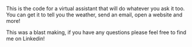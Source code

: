 This is the code for a virtual assistant that will do whatever you ask it too. You can get it to tell you the weather, send an email, open a website and more!

This was a blast making, if you have any questions please feel free to find me on Linkedin!
